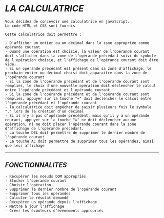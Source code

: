 # **_LA CALCULATRICE_**

    Vous décidez de concevoir une calculatrice en javaScript.
    Le code HTML et CSS sont fournis

    Cette calculatrice doit permettre :

    - D'afficher un entier ou un décimal dans la zone appropriée comme opérande courant
    - Quand une opération est choisie, la valeur de l'opérande courant doit s'afficher dans la zone de l'opérande précédant suivi du symbole de l'opération choisie, et l'affichage de l'opérande courant doit être vidé.
    - Si un opérande précédant est présent dans sa zone d'affichage, le prochain entier ou décimal choisi doit apparaitre dans la zone de l'opérande courant
    - Si la zone de l'opérande précédant et de l'opérande courant sont remplies, le choix d'une nouvelle opération doit déclencher le calcul entre l'opérande précédant et l'opérande courant
    - Si la zone de l'opérande précédant et de l'opérande courant sont remplies, appuyer sur la touche "=" doit déclencher le calcul entre l'opérande précédant et l'opérande courant
    - la calculatrice doit empêcher de saisir plusieurs fois le symbole "." lors de la création d'un décimal
    - Si il n'y a pas d'opérande précédent, mais qu'il y a un opérande courant, appuyer sur la touche "=" ne doit déclencher aucune opération, ni ne doit placer l'opérande courant dans la zone d'affichage de l'opérande précédant.
    - La touche DEL doit permettre de supprimer le dernier nombre de l'opérande courant
    - La touche AC doit permettre de supprimer tous les opérandes, ainsi que leur affichage

---

## **_FONCTIONNALITES_**

    - Récupérer les noeuds DOM appropriés
    - Stocker l'opérande courant
    - Choisir l'opération
    - Supprimer le dernier nombre de l'opérande courant
    - Supprimer tous les opérandes
    - Calculer le résulat demandé
    - Récupérer un opérande depuis l'affichage
    - Mettre à jour l'affichage
    - Créer les écouteurs d'événements appropriés
